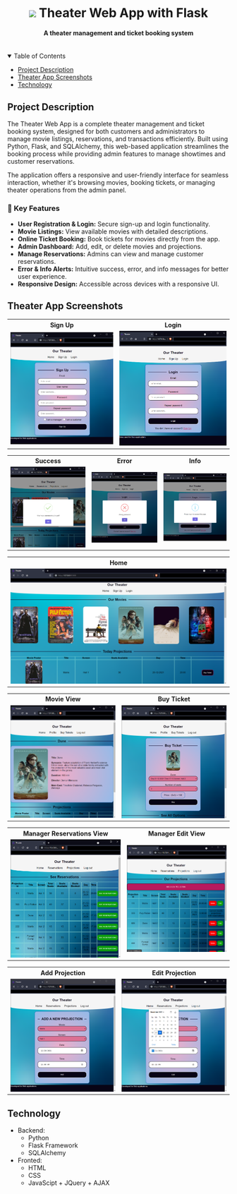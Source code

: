 <h1 align="center">
  <img src="theater/static/icon.ico"/> 
  Theater Web App with Flask
</h1>
<h4 align="center">A theater management and ticket booking system</h5>

<br>
<details open="open">
  <summary>Table of Contents</summary>
  <ul>
    <li><a href="#project-description">Project Description</a></li>
    <li><a href="#theater-app-screenshots">Theater App Screenshots</a></li>
    <li><a href="#technology">Technology</a></li>
  </ul>
</details>


## Project Description
The Theater Web App is a complete theater management and ticket booking system, designed for both customers and administrators to manage movie listings, reservations, and transactions efficiently. Built using Python, Flask, and SQLAlchemy, this web-based application streamlines the booking process while providing admin features to manage showtimes and customer reservations.

The application offers a responsive and user-friendly interface for seamless interaction, whether it's browsing movies, booking tickets, or managing theater operations from the admin panel.

<h3>🔑 Key Features</h3>
<ul>
  <li><strong>User Registration & Login:</strong> Secure sign-up and login functionality.</li>
  <li><strong>Movie Listings:</strong> View available movies with detailed descriptions.</li>
  <li><strong>Online Ticket Booking:</strong> Book tickets for movies directly from the app.</li>
  <li><strong>Admin Dashboard:</strong> Add, edit, or delete movies and projections.</li>
  <li><strong>Manage Reservations:</strong> Admins can view and manage customer reservations.</li>
  <li><strong>Error & Info Alerts:</strong> Intuitive success, error, and info messages for better user experience.</li>
  <li><strong>Responsive Design:</strong> Accessible across devices with a responsive UI.</li>
</ul>


## Theater App Screenshots

<table>
  <tr>
    <th>Sign Up</th>
    <th>Login</th>
  </tr>
  <tr>
    <td><img src="screenshots/signup.png"></td>
    <td><img src="screenshots/login.png"></td>
  </tr>
 </table>

<table>
  <tr>
    <th>Success</th>
    <th>Error</th>
    <th>Info</th>
  </tr>
  <tr>
    <td><img src="screenshots/success.png"></td>
    <td><img src="screenshots/error.png"></td>
    <td><img src="screenshots/info.png"></td>
  </tr>
 </table>

<table>
  <tr>
    <th>Home</th>
  </tr>
  <tr>
    <td><img src="screenshots/home.png"></td>
  </tr>
 </table>


<table>
  <tr>
    <th>Movie View</th>
    <th>Buy Ticket</th>
  </tr>
  <tr>
    <td><img src="screenshots/movie.png"></td>
    <td><img src="screenshots/buyTicket.png"></td>
  </tr>
 </table>

<table>
  <tr>
    <th>Manager Reservations View</th>
    <th>Manager Edit View</th>
  </tr>
  <tr>
    <td><img src="screenshots/reservations.png"></td>
    <td><img src="screenshots/edit.png"></td>
  </tr>
</table>


<table>
  <tr>
    <th>Add Projection</th>
    <th>Edit Projection</th>
  </tr>
  <tr>
    <td><img src="screenshots/add.png"></td>
    <td><img src="screenshots/edit-projection.png"></td>
  </tr>
</table>

## Technology
- Backend:
  * Python
  * Flask Framework
  * SQLAlchemy
- Fronted:
  * HTML
  * CSS
  * JavaScipt + JQuery + AJAX
